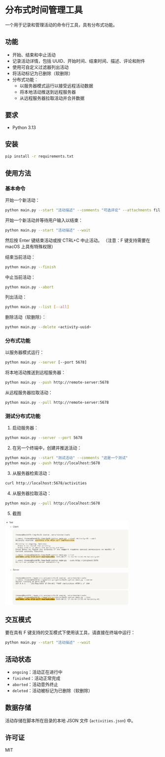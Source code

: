 # 分布式时间管理工具

一个用于记录和管理活动的命令行工具，具有分布式功能。

## 功能

- 开始、结束和中止活动
- 记录活动详情，包括 UUID、开始时间、结束时间、描述、评论和附件
- 使用可自定义过滤器列出活动
- 将活动标记为已删除（软删除）
- 分布式功能：
  - 以服务器模式运行以接受远程活动数据
  - 将本地活动推送到远程服务器
  - 从远程服务器拉取活动并合并数据

## 要求

- Python 3.13

## 安装

```bash
pip install -r requirements.txt
```

## 使用方法

### 基本命令

开始一个新活动：
```bash
python main.py --start "活动描述" --comments "可选评论" --attachments file1.txt file2.pdf
```

开始一个新活动并等待用户输入以结束：
```bash
python main.py --start "活动描述" --wait
```
然后按 Enter 键结束活动或按 CTRL+C 中止活动。
（注意：F 键支持需要在 macOS 上具有特殊权限）

结束当前活动：
```bash
python main.py --finish
```

中止当前活动：
```bash
python main.py --abort
```

列出活动：
```bash
python main.py --list [--all]
```

删除活动（软删除）：
```bash
python main.py --delete <activity-uuid>
```

### 分布式功能

以服务器模式运行：
```bash
python main.py --server [--port 5678]
```

将本地活动推送到远程服务器：
```bash
python main.py --push http://remote-server:5678
```

从远程服务器拉取活动：
```bash
python main.py --pull http://remote-server:5678
```

### 测试分布式功能

1. 启动服务器：
```bash
python main.py --server --port 5678
```

2. 在另一个终端中，创建并推送活动：
```bash
python main.py --start "测试活动" --comments "这是一个测试"
python main.py --push http://localhost:5678
```

3. 从服务器检索活动：
```bash
curl http://localhost:5678/activities
```

4. 从服务器拉取活动：
```bash
python main.py --pull http://localhost:5678
```

5. 截图
<img src="https://raw.githubusercontent.com/liuxk99/Du2.py/refs/heads/master/screenshots/cli-serv-01.png" width="400">

## 交互模式

要在具有 F 键支持的交互模式下使用该工具，请直接在终端中运行：
```bash
python main.py --start "活动描述" --wait
```

## 活动状态

- `ongoing`：活动正在进行中
- `finished`：活动正常完成
- `aborted`：活动意外终止
- `deleted`：活动被标记为已删除（软删除）

## 数据存储

活动存储在脚本所在目录的本地 JSON 文件 (`activities.json`) 中。

## 许可证

MIT